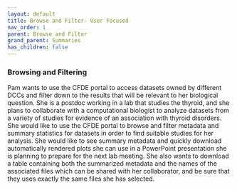 ```yaml
---
layout: default
title: Browse and Filter- User Focused
nav_order: 1
parent: Browse and Filter
grand_parent: Summaries
has_children: false
---
```


### Browsing and Filtering
Pam wants to use the CFDE portal to access datasets owned by different DCCs and filter down to the results that will be relevant to her biological question. She is a postdoc working in a lab that studies the thyroid, and she plans to collaborate with a computational biologist to analyze datasets from a variety of studies for evidence of an association with thyroid disorders. She would like to use the CFDE portal to browse and filter metadata and summary statistics for datasets in order to find suitable studies for her analysis. She would like to see summary metadata and quickly download automatically rendered plots she can use in a PowerPoint presentation she is planning to prepare for the next lab meeting. She also wants to download a table containing both the summarized metadata and the names of the associated files which can be shared with her collaborator, and be sure that they uses exactly the same files she has selected.
